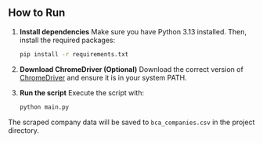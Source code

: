 ## How to Run

1. **Install dependencies**
   Make sure you have Python 3.13 installed. Then, install the required packages:

   ```sh
   pip install -r requirements.txt
   ```

2. **Download ChromeDriver (Optional)**
   Download the correct version of [ChromeDriver](https://sites.google.com/chromium.org/driver/) and ensure it is in your system PATH.

3. **Run the script**
   Execute the script with:

   ```sh
   python main.py
   ```

The scraped company data will be saved to `bca_companies.csv` in the project directory.